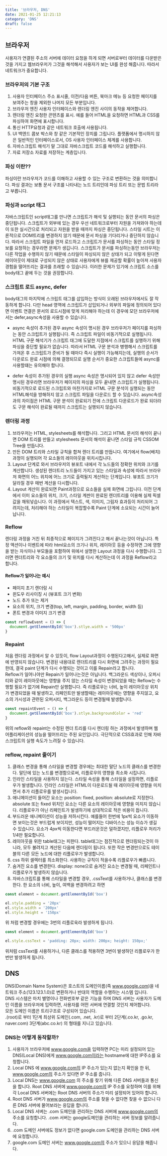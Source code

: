 ```yaml
---
title: '브라우저, DNS'
date: 2021-01-25 12:21:13
category: 'DNS'
draft: false
---
```


## 브라우저

사용자가 연결된 주소의 서버에 데이터 요청을 하게 되면 서버로부터 데이터를 다운받은 것을 가지고 웹브라우저가
그것을 해석해서 사용자가 보는 UI를 완성 해줍니다. 따라서 네트워크가 중요합니다.

### 브라우저의 기본 구조

1. 사용자 인터페이스
   주소 표시줄, 이전/다음 버튼, 북마크 메뉴 등 요청한 페이지를 보여주는 창을 제외한 나머지 모든 부분입니다.
2. 브라우저 엔진
   사용자 인터페이스와 렌더링 엔진 사이의 동작을 제어합니다.
3. 렌더링 엔진
   요청한 콘텐츠를 표시. 예를 들어 HTML을 요청하면 HTML과 CSS를 파싱하여 화면에 표시합니다.
4. 통신
   HTTP요청과 같은 네트워크 호출에 사용됩니다.
5. UI 백엔드
   콤보 박스와 창 같은 기본적인 장치를 그립니다. 플랫폼에서 명시하지 않은 일반적인 인터페이스로서, OS 사용자 인터페이스 체계를 사용합니다.
6. 자바스크립트 해석기
   말 그대로 자바스크립트 코드를 해석하고 실행합니다.
7. 자료 저장소
   자료를 저장하는 계층입니다.

### 파싱 이란??

파싱이란 브라우저가 코드를 이해하고 사용할 수 있는 구조로 변환하는 것을 의미합니다.
파싱 결과는 보통 문서 구조를 나타내는 노드 트리인데 파싱 트리 또는 문법 트리라고 부릅니다.

### 파싱과 script 태그

자바스크립트인 script태그를 만나면 스크립트가 해석 및 실행되는 동안 문서의 파싱은 중단됩니다.
스크립트가 외부에 있는 경우 우선 네트워크로부터 자원을 가져와야 하는데 이 또한 실시간으로 처리되고 자원을 받을 때까지
파싱은 중단됩니다.
스타일 시트는 이론적으로 DOM트리를 변경하지 않기 때문에 문서 파싱을 기다리거나 중단하지 않습니다.
따라서 스크립트 파일을 먼저 로드하고 스크립트가 문서를 파싱하는 동안 스타일 정보를 요청하는 경우라면 문제가 생깁니다.
스크립트가 문서를 파싱하는동안 브라우저는 다른 작업을 수행하지 않기 때문에 스타일이 파싱되지 않은 상태가 되고 이렇게 된다면
레이아웃이 제대로 구성되지 않은 상태로 사용자에게 뷰를 제공할 확률이 높아져 사용자 경험을 떨어뜨리는 결과를 초래할 수 있습니다.
이러한 문제가 있기에 스크립트 소스를 body태그 끝에 두는 것을 권장합니다.

### 스크립트 로드 async, defer

body태그의 마지막에 스크립트 태그를 삽입하는 방식이 오래된 브라우저에서도 잘 작동하게 합니다.
다만 head 영역에 스크립트가 삽입되거나 외부의 파일에 정의되어 있다면 이벤트 연결은 문서의 로드시점에 맞게 처리해야 하는데
이 경우에 모던 브라우저에서는 defer,async속성을 사용할 수 있습니다.

- async 속성이 추가된 경우
  async 속성이 명시된 경우 브라우저가 페이지를 파싱하는 동안 스크립트가 실행됩니다. 즉 스크립트 파일이 비동기적으로 실행됩니다.
  HTML 구문 해석기가 스크립트 태그에 도달한 지점에서 스크립트를 실행하기 위해 파싱을 중단할 필요가 없습니다.
  따라서 HTML 구문 분석과 병행해서 스크립트를 가져온 후 스크립트가 준비가 될 때마다 즉시 실행이 가능해지는데,
  실행의 순서가 다운로드 완료 시점에 의해 결졍되므로 실행 순서가 중요한 스크립트들에 async를 사용할떄는 유의해야 합니다.

- defer 속성이 추가된 경우의 실행
  async 속성은 명시되어 있지 않고 defer 속성만 명시된 경우라면 브라우저가 페이지의 파싱을 모두 끝내면
  스크립트가 실행됩니다.
  비동기적으로 로드된 스크립트와 마찬가지로 HTML 구문 분석이 실행되는 동안 HTML해석을 방해하지 않고
  스크립트 파일을 다운로드 할 수 있습니다.
  async속성과의 차이점은 HTML 구문 분석이 완료되기 전에 스크립트 다운로드가 완료 되더라도
  구문 해석이 완료될 때까지 스크립트는 실행되지 않습니다.

### 렌더링 과정

1. 브라우저는 HTML, stylesheets를 해석합니다. 그리고 HTML 문서의 해석이 끝나면 DOM 트리를 만들고
   stylesheets 문서의 해석이 끝나면 스타일 규칙 CSSOM Tree을 만듭니다.
2. 만든 DOM 트리와 스타일 규칙을 합쳐 렌더 트리를 만듭니다. 여기에서 flow(배치)과정이 실행되어 각 요소들의 레이아웃을 위치시킵니다.
3. Layout 단계로 와서 브라우저의 뷰포트 내에서 각 노드들의 정확한 위치와 크기를 계산합니다.
   생성된 렌더트리 노드들이 가지고 있는 스타일과 속성에 따라서 브라우저 화면의 어느 위치에 어느 크기로 출력될지
   게산하는 단계입니다.
   뷰포트 크기가 달라질 경우 매번 계산을 다시합니다.
4. Layout 게산이 완료되면 Paint과정으로 요소들을 실제 화면에 그립니다.
   이전 단계에서 이미 요소들의 위치, 크기, 스타일 계싼이 완료된 렌더트리를 이용해 실제 픽셀 값을 채워넣습니다.
   이 과정에서 텍스트, 색, 이미지, 그림자 효과등이 처리되어 그려지는데, 처리해야 하는 스타일이 복잡할수록 Paint 단계에
   소요되는 시간이 늘어납니다.

### Reflow

렌더링 과정을 거친 뒤 최종적으로 페이지가 그려진다고 해서 끝나는것이 아닙니다.
특정 액션이나 이벤트에 따라 html요소의 크기나 위치, 레이아웃 등을 수정하면 그에 영향을 받는 자식이나 부모들을
포함하여 위에서 설명한 Layout 과정을 다시 수행합니다.
그러면 렌더트리와 각 요소들의 크기 및 위치를 다시 계산하는데 이 과정을 Reflow라고 합니다.

#### Reflow가 일어나는 예시

- 페이지 초기 렌더링 시
- 윈도우 리사이징 시 (뷰포트 크기 변화)
- 노드 추가 또는 제거
- 요소의 위치, 크기 변경(top, left, margin, padding, border, width 등)
- 폰트 변경과 이미지 크기 변경

```js
const reflowEvent = () => {
  document.getElementById('box').stlye.width = '500px'
}
```

### Repaint

처음 렌더링 과정에서 알 수 있듯이, flow Layout과정이 수행된다고해서, 실제로 화면에 반영되지 않습니다.
변경된 내용대로 렌더트리를 다시 화면에 그려주는 과정이 필요한데, 결국 paint 단계가 다시 수행되는 것이고
이를 Repain라고 합니다.  
Reflow가 일어나야만 Repain가 일어나는것은 아닙니다. 백그라운드 색상이나, 오퍼시티와 같이 레이아웃에는 영향을 주지 않는
스타일 속성이 변경되었을 때는 Reflow는 수행할 필요가 없기에 Repain만 실행합니다.
즉 리플로우는 너비, 높이 레이아웃상 위치가 변경되었을 때 발생하고,
리페인트만 발생할때는 레이아웃에는 영향을 주지않고, 요소의 가시성과 관련된 오퍼시티, 백그라운드 등이 변경될때 발생합니다.

```js
const repaintEvent = () => {
  document.getElementById('box').stlye.backgroundColor = 'red'
}
```

위의 reflow와 repaint는 수정된 렌더 트리를 다시 렌더링 하는 과정에서 발생하며 웹 어플리케이션의 성능을 떨어뜨리는
주된 요인입니다. 극단적으로 CSS효과로 인해 자바스크립트의 실행 속도가 느려질 수 있습니다.

### reflow, repaint 줄이기

1. 클래스 변경을 통해 스타일을 변경할 경우에는 최대한 말단 노드의 클래스를 변경한다.
   말단에 있는 노드를 변경함으로써, 리플로우의 영향을 최소화 시킵니다.
2. 인라인 스타일을 사용하지 않는다.
   스타일 속성을 통해 스타일을 설정하면, 리플로우가 발생합니다. 인라인 스타일은 HTML이 다운로드될 때
   레이아웃에 영향을 미치면서 추가 리플로우를 발생시킵니다.
3. 애니메이션이 들어간 요소는 position: fixed, position: absolute로 지정한다.
   absolute 또는 fixed 위치인 요소는 다른 요소의 레이아웃에 영향을 미치지 않습니다.
   리플로우가 아닌 리페인트가 발생하기에 상대적으로 적은 비용이 듭니다.
4. 부드러운 애니메이션이 성능을 저하시킨다.
   예를들어 한번에 1px씩 요소가 이동하면 보이는것은 부드럽게 보이지만, 성능이 떨어지는 디바이스는 성능 이슈가 생길 수 있습니다.
   요소가 4px씩 이동한다면 부드러운것은 덜하겠지만, 리플로우 처리가 1/4만 필요합니다.
5. 레이아웃을 위한 table태그는 피한다.
   table태그는 점진적으로 렌더링되는것이 아니라, 모두 불려지고 계산된 다음에 렌더링이 됩니다. 또한 작은 변경만으로도
   테이블의 다른 모든 노드에 대한 리플로우가 발생합니다.
6. css 하위 셀렉터를 최소화한다.
   사용하는 규칙이 적을수록 리플로우가 빠릅니다.
7. 숨겨진 요소를 변경한다.
   display: none으로 숨겨진 요소는 변경될 때, 리페인트나 리플로우가 발생하지 않습니다.
8. 자바스크립트를 통해 스타일을 변경할 경우, .cssText를 사용하거나, 클래스를 변경한다.
   한 요소의 너비, 높이, 여백을 변경하려고 하면

```js
const element = document.getElementById('box')

el.style.padding = '20px'
el.style.width = '200px'
el.style.height = '150px'
```

위 처럼 변경할 경우에는 3번의 리플로욱라 발생하게 됩니다.

```js
const element = document.getElementById('box')

el.style.cssText = 'padding: 20px; width: 200px; height: 150px;'
```

위처럼 cssText를 사용하거나, 다른 클래스를 적용하면 3번이 발생하던 리플로우가 한번만 발생하게 됩니다.

## DNS

DNS(Domain Name System)은 호스트의 도메인이름(즉 www.google.com)을 네트워크 주소(123.123.1.0)로 변환하거나 반대의 역할을 수행하는 시스템 입니다.  
DNS 시스템은 마치 별명이나 전화번호부 같은 기능을 하며 DNS 서버는 사용자가 도메인 이름을 브라우저에 입력하면,
사용자를 어떤 서버에 연결할 것인지 제어합니다.  
모든 도메인 이름은 트리구조로 구성되어 있습니다.  
.(root)로 부터 1단계 최상위 도메인(.com, .net, .kr)로 부터
2단계(.co.kr, .go.kr, naver.com) 3단계(abc.co.kr) 의 형태를 지니고 있습니다.

### DNS는 어떻게 동작할까?

1. 사용자가 브라우저에 www.google.com을 입력하면 PC는 미리 설정되어 있는 DNS(Local DNS)에게
   www.google.com이라는 hostname에 대한 IP주소를 요청합니다.
2. Local DNS 에 www.google.com의 IP 주소가 있는지 없는지 확인을 한 뒤, www.google.com의 주소가 있다면 IP 주소를 줍니다.
3. Local DNS는 www.google.com 의 주소를 찾기 위해 다른 DNS 서버들과 통신을 합니다.
   Root DNS 서버에 www.google.com의 IP 주소를 요청하며 이를 위해 각 Local DNS 서버에는 Root DNS 서버의 주소가 미리 설정되어 있어야 합니다.
4. Root DNS 서버가 www.google.com의 주소를 찾을 수 없다면 찾을 수 없으니 다른 DNS 서버에 물어보라는 응답을 합니다.
5. Local DNS 서버는 .com 도메인을 관리하는 DNS 서버에 www.google.com의 주소를 요청합니다.
   .com 서버는 google도메인을 관리하는 서버 정보를 알려줍니다.
6. .com 도메인 서버에도 정보가 없다면 google.com 도메인을 관리하는 DNS 서버에 요청합니다.
7. google.com 도메인 서버는 www.google.com의 주소가 있으니 응답을 해줍니다.

